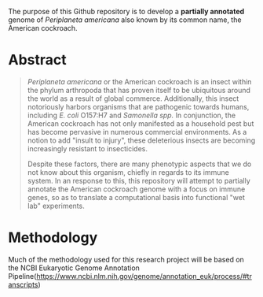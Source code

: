 The purpose of this Github repository is to develop a **partially annotated** genome of _Periplaneta americana_ also known by its common name, the American cockroach.
# Abstract
> _Periplaneta americana_ or the American cockroach is an insect within the phylum arthropoda that has proven itself to be ubiquitous around the world as a result of global commerce.
> Additionally, this insect notoriously harbors organisms that are pathogenic towards humans, including _E. coli_ O157:H7 and _Samonella spp._ In conjunction, the American cockroach has not only manifested as a household pest but has become pervasive in numerous commercial environments.
> As a notion to add "insult to injury", these deleterious insects are becoming increasingly resistant to insecticides. 
> 
> Despite these factors, there are many phenotypic aspects that we do not know about this organism, chiefly in regards to its immune system.
> In an response to this, this repository will attempt to partially annotate the American cockroach genome with a focus on immune genes, so as to translate a computational basis into functional "wet lab" experiments.
# Methodology 
Much of the methodology used for this research project will be based on the NCBI Eukaryotic Genome Annotation Pipeline(https://www.ncbi.nlm.nih.gov/genome/annotation_euk/process/#transcripts)
